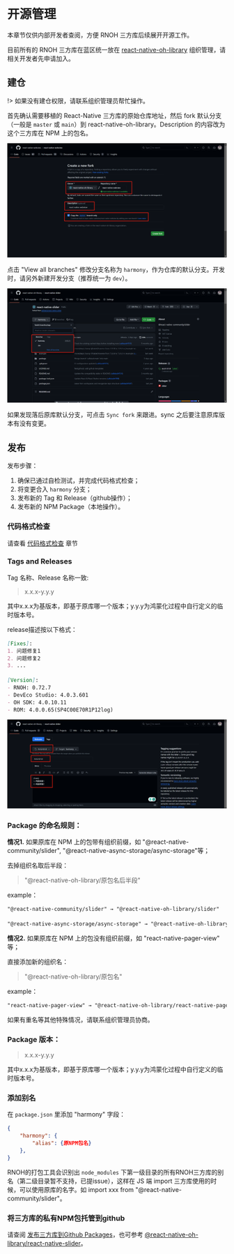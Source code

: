 # 开源管理

本章节仅供内部开发者查阅，方便 RNOH 三方库后续展开开源工作。

目前所有的 RNOH 三方库在蓝区统一放在 [react-native-oh-library](https://github.com/orgs/react-native-oh-library/repositories) 组织管理，请相关开发者先申请加入。

## 建仓

!> 如果没有建仓权限，请联系组织管理员帮忙操作。

首先确认需要移植的 React-Native 三方库的原始仓库地址，然后 fork 默认分支（一般是 `master` 或 `main`）到 react-native-oh-library。Description 的内容改为这个三方库在 NPM 上的包名。

![create repo](../img/create_repo.png)

点击 "View all branches" 修改分支名称为 `harmony`，作为仓库的默认分支。开发时，请另外新建开发分支（推荐统一为 `dev`）。

![branch](../img/branch.png)

如果发现落后原库默认分支，可点击 `Sync fork` 来跟进。sync 之后要注意原库版本有没有变更。

## 发布

发布步骤：

1. 确保已通过自检测试，并完成代码格式检查；
2. 将变更合入 `harmony` 分支；
3. 发布新的 Tag 和 Release（github操作）；
4. 发布新的 NPM Package（本地操作）。

### 代码格式检查

请查看 [代码格式检查](./codelint.md) 章节

### Tags and Releases

Tag 名称、Release 名称一致:

> x.x.x-y.y.y

其中x.x.x为基版本，即基于原库哪一个版本；y.y.y为鸿蒙化过程中自行定义的临时版本号。

release描述按以下格式：

```md
[Fixes]:
1. 问题修复1
2. 问题修复2
3. ...

[Version]:
- RNOH: 0.72.7
- DevEco Studio: 4.0.3.601
- OH SDK: 4.0.10.11
- ROM: 4.0.0.65(SP4C00E70R1P12log)
```

![tag&release](../img/tag&release.png)

### Package 的命名规则：

**情况1.** 如果原库在 NPM 上的包带有组织前缀，如 "@react-native-community/slider", "@react-native-async-storage/async-storage"等；

去掉组织名取后半段：

> "@react-native-oh-library/原包名后半段"

example：

```md
"@react-native-community/slider" → "@react-native-oh-library/slider"

"@react-native-async-storage/async-storage" → "@react-native-oh-library/async-storage"
```

**情况2.** 如果原库在 NPM 上的包没有组织前缀，如 "react-native-pager-view" 等；

直接添加新的组织名：

> "@react-native-oh-library/原包名"

example：

```md
"react-native-pager-view" → "@react-native-oh-library/react-native-pager-view"
```

如果有重名等其他特殊情况，请联系组织管理员协商。

### Package 版本：

> x.x.x-y.y.y

其中x.x.x为基版本，即基于原库哪一个版本；y.y.y为鸿蒙化过程中自行定义的临时版本号。

### 添加别名

在 `package.json` 里添加 "harmony" 字段：

```json
{
    "harmony": {
        "alias": {原NPM包名}
    },
}
```

RNOH的打包工具会识别出 `node_modules` 下第一级目录的所有RNOH三方库的别名（第二级目录暂不支持，已提issue），这样在 JS 端 import 三方库使用的时候，可以使用原库的名字。如 import xxx from "@react-native-community/slider"。

### 将三方库的私有NPM包托管到github

请查阅 [发布三方库到Github Packages](./github-package.md)，也可参考 [@react-native-oh-library/react-native-slider](https://github.com/react-native-oh-library/react-native-slider)。


